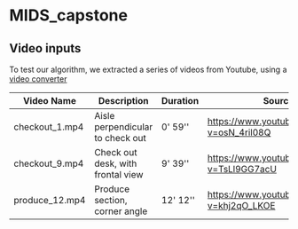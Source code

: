 # MIDS_capstone


## Video inputs

To test our algorithm, we extracted a series of videos from Youtube, using a [video converter](https://www.onlinevideoconverter.com/video-converter)

| Video Name | Description | Duration | Source |
| -- | -- | -- | -- |
| checkout_1.mp4 | Aisle perpendicular to check out | 0' 59'' | https://www.youtube.com/watch?v=osN_4ril08Q |
| checkout_9.mp4 | Check out desk, with frontal view | 9' 39'' | https://www.youtube.com/watch?v=TsLl9GG7acU |
| produce_12.mp4 | Produce section, corner angle | 12' 12'' | https://www.youtube.com/watch?v=khj2qO_LKOE |
